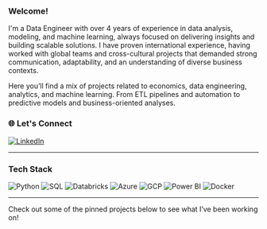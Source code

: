 ### Welcome!

I'm a Data Engineer with over 4 years of experience in data analysis, modeling, and machine learning, always focused on delivering insights and building scalable solutions. I have proven international experience, having worked with global teams and cross-cultural projects that demanded strong communication, adaptability, and an understanding of diverse business contexts.

Here you’ll find a mix of projects related to economics, data engineering, analytics, and machine learning. From ETL pipelines and automation to predictive models and business-oriented analyses.

### 🌐 Let's Connect  
[![LinkedIn](https://img.shields.io/badge/-LinkedIn-0A66C2?style=flat&logo=linkedin&logoColor=white)](www.linkedin.com/in/lucas-miranda-ds)

---

### Tech Stack

![Python](https://img.shields.io/badge/-Python-3776AB?style=flat&logo=python&logoColor=white)
![SQL](https://img.shields.io/badge/-SQL-4479A1?style=flat&logo=postgresql&logoColor=white)
![Databricks](https://img.shields.io/badge/-Databricks-E32F2F?style=flat&logo=databricks&logoColor=white)
![Azure](https://img.shields.io/badge/-Azure-0078D4?style=flat&logo=microsoftazure&logoColor=white)
![GCP](https://img.shields.io/badge/-GCP-4285F4?style=flat&logo=googlecloud&logoColor=white)
![Power BI](https://img.shields.io/badge/-Power%20BI-F2C811?style=flat&logo=powerbi&logoColor=black)
![Docker](https://img.shields.io/badge/-Docker-2496ED?style=flat&logo=docker&logoColor=white)

---

Check out some of the pinned projects below to see what I’ve been working on!
